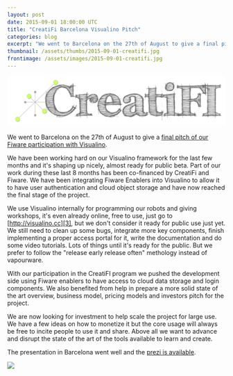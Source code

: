 ```yaml
---
layout: post
date: 2015-09-01 18:00:00 UTC
title: "CreatiFi Barcelona Visualino Pitch"
categories: blog
excerpt: "We went to Barcelona on the 27th of August to give a final pitch of our Fiware participation with Visualino."
thumbnail: /assets/thumbs/2015-09-01-creatifi.jpg
frontimage: /assets/images/2015-09-01-creatifi.jpg
---
```


![](/assets/images/2015-09-01-creatifi.jpg)

We went to Barcelona on the 27th of August to give a [final pitch of our Fiware participation with Visualino][1].

We have been working hard on our Visualino framework for the last few months and it's shaping up nicely, almost ready for public beta. Part of our work during these last 8 months has been co-financed by CreatiFi and Fiware. We have been integrating Fiware Enablers into Visualino to allow it to have user authentication and cloud object storage and have now reached the final stage of the project.

We use Visualino internally for programming our robots and giving workshops, it's even already online, free to use, just go to [http://visualino.cc][3], but we don't consider it ready for public use just yet. We still need to clean up some bugs, integrate more key components, finish implementing a proper access portal for it, write the documentation and do some video tutorials. Lots of things until it's ready for the public. But we prefer to follow the "release early release often" methology instead of vapourware.

With our participation in the CreatiFI program we pushed the development side using Fiware enablers to have access to cloud data storage and login components. We also benefited from help in prepare a more solid state of the art overview, business model, pricing models and investors pitch for the project.

We are now looking for investment to help scale the project for large use. We have a few ideas on how to monetize it but the core usage will always be free to incite people to use it and share. Above all we want to advance and disrupt the state of the art of the tools available to learn and create.

The presentation in Barcelona went well and the [prezi is available][2].

![](/assets/images/2015-09-01-fiware.jpg)

[1]: http://www.creatifi.eu/creatifi-open-call-1-final-pitching-days/
[2]: https://prezi.com/4ioso59syoi0/born/
[3]: http://visualino.cc